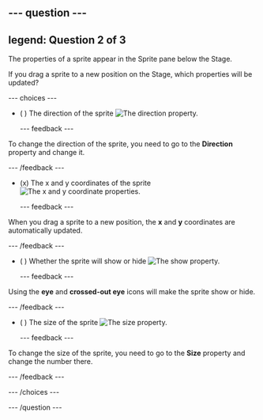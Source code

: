 --- question ---
---
legend: Question 2 of 3
---

The properties of a sprite appear in the Sprite pane below the Stage. 

If you drag a sprite to a new position on the Stage, which properties will be updated?

--- choices ---

- ( ) The direction of the sprite ![The direction property.](images/direction.png)

  --- feedback ---

To change the direction of the sprite, you need to go to the **Direction** property and change it.

  --- /feedback ---

- (x) The x and y coordinates of the sprite ![The x and y coordinate properties.](images/coordinates.png)

  --- feedback ---

When you drag a sprite to a new position, the **x** and **y** coordinates are automatically updated.

  --- /feedback ---

- ( ) Whether the sprite will show or hide ![The show property.](images/visibility.png)

  --- feedback ---

Using the **eye** and **crossed-out eye** icons will make the sprite show or hide.

  --- /feedback ---

- ( ) The size of the sprite ![The size property.](images/size.png)

  --- feedback ---

To change the size of the sprite, you need to go to the **Size** property and change the number there.

  --- /feedback ---

--- /choices ---

--- /question ---
